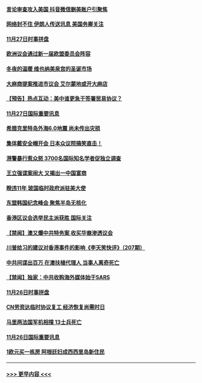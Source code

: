 #### [言论审查攻入美国  抖音微信删美账户引聚焦](../pages/prog202/a102717449.md?t=11281044) 
#### [网络封不住 伊朗人传送讯息 美国务卿关注](../pages/prog202/a102717423.md?t=11281044) 
#### [11月27日时事拼盘](../pages/prog202/a102717400.md?t=11281044) 
#### [欧洲议会通过新一届欧盟委员会阵容](../pages/prog202/a102717330.md?t=11281044) 
#### [冬夜的温暖 维也纳美泉宫的圣诞市场](../pages/prog202/a102717362.md?t=11281044) 
#### [大麻商提案推进市议会 艾尔蒙地或开大麻店](../pages/prog202/a102717265.md?t=11281044) 
#### [【预告】热点互动：美中谁更急于签署贸易协议？](../pages/prog202/a102717170.md?t=11281044) 
#### [11月27日国际重要讯息](../pages/prog202/a102716969.md?t=11281044) 
#### [希腊克里特岛外海6.0地震 尚未传出灾损](../pages/prog202/a102717010.md?t=11281044) 
#### [集体戴安全帽开会 日本众议院搞笑直击！](../pages/prog202/a102716957.md?t=11281044) 
#### [港警暴行惹众怒 3700名国际知名学者促独立调查](../pages/prog202/a102716903.md?t=11281044) 
#### [王立强谍案闹大 又揭出一中国富商](../pages/prog202/a102716793.md?t=11281044) 
#### [睽违11年 玻国临时政府派驻美大使](../pages/prog202/a102716800.md?t=11281044) 
#### [东盟韩国纪念峰会 聚焦半岛无核化](../pages/prog202/a102716594.md?t=11281044) 
#### [香港区议会选举民主派获胜 国际关注](../pages/prog202/a102716583.md?t=11281044) 
#### [【禁闻】澳又爆中共特务案 收买华裔渗透议会](../pages/prog202/a102716559.md?t=11281044) 
#### [川普给习的建议对香港事件的影响《李天笑快评》（207期）](../pages/prog202/a102716562.md?t=11281044) 
#### [中共间谍出百万 在澳扶植代理人 当事人离奇死亡](../pages/prog202/a102716533.md?t=11281044) 
#### [【禁闻】独家：中共收购海外媒体始于SARS](../pages/prog202/a102716497.md?t=11281044) 
#### [11月26日时事拼盘](../pages/prog202/a102716459.md?t=11281044) 
#### [CN劳资达临时协议复工 经济恢复尚需时日](../pages/prog202/a102716435.md?t=11281044) 
#### [马里两法国军机相撞 13士兵死亡](../pages/prog202/a102716423.md?t=11281044) 
#### [11月26日国际重要讯息](../pages/prog202/a102716152.md?t=11281044) 
#### [1欧元买一栋房 阿根廷妇成西西里岛新住民](../pages/prog202/a102716068.md?t=11281044) 

----
#### [ >>> 更早内容 <<< ](../indexes/prog202-earlier.md)
